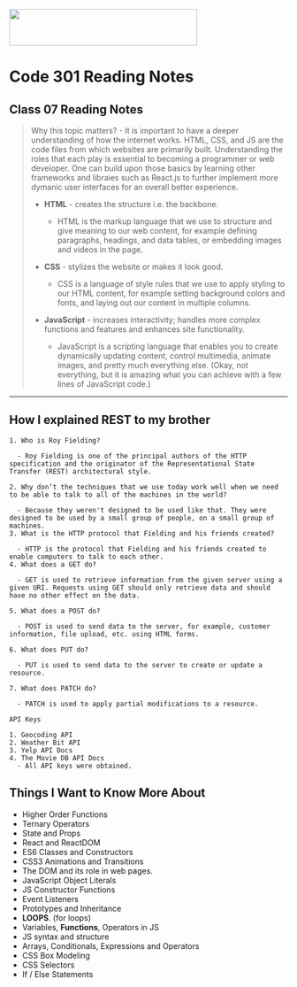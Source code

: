 <img src="https://members-csforall.imgix.net/members/logos/code-fellows-logo-horizontal-2-color-black.png" width="340" height="66">  

# Code 301 Reading Notes

## Class 07 Reading Notes

> Why this topic matters? - It is important to have a deeper understanding of how the internet works. HTML, CSS, and JS are the code files from which websites are primarily built. Understanding the roles that each play is essential to becoming a programmer or web developer. One can build upon those basics by learning other frameworks and libraies such as React.js to further implement more dymanic user interfaces for an overall better experience.
>
> - **HTML** - creates the structure i.e. the backbone.
>   - HTML is the markup language that we use to structure and give meaning to our web content, for example defining paragraphs, headings, and data tables, or embedding images and videos in the page.
> - **CSS** - stylizes the website or makes it look good.
>  
>   - CSS is a language of style rules that we use to apply styling to our HTML content, for example setting background colors and fonts, and laying out our content in multiple columns.
> - **JavaScript** - increases interactivity; handles more complex functions and features and enhances site functionality.
>  
>   - JavaScript is a scripting language that enables you to create dynamically updating content, control multimedia, animate images, and pretty much everything else. (Okay, not everything, but it is amazing what you can achieve with a few lines of JavaScript code.)
>  
---

## How I explained REST to my brother

```
1. Who is Roy Fielding?

  - Roy Fielding is one of the principal authors of the HTTP specification and the originator of the Representational State Transfer (REST) architectural style.

2. Why don’t the techniques that we use today work well when we need to be able to talk to all of the machines in the world?
  
  - Because they weren't designed to be used like that. They were designed to be used by a small group of people, on a small group of machines.
3. What is the HTTP protocol that Fielding and his friends created?

  - HTTP is the protocol that Fielding and his friends created to enable computers to talk to each other.
4. What does a GET do?

  - GET is used to retrieve information from the given server using a given URI. Requests using GET should only retrieve data and should have no other effect on the data.

5. What does a POST do?

  - POST is used to send data to the server, for example, customer information, file upload, etc. using HTML forms.

6. What does PUT do?

  - PUT is used to send data to the server to create or update a resource.

7. What does PATCH do?

  - PATCH is used to apply partial modifications to a resource.

API Keys
 
1. Geocoding API
2. Weather Bit API
3. Yelp API Docs
4. The Movie DB API Docs
  - All API keys were obtained.

```

## Things I Want to Know More About

- Higher Order Functions
- Ternary Operators
- State and Props
- React and ReactDOM
- ES6 Classes and Constructors
- CSS3 Animations and Transitions
- The DOM and its role in web pages.
- JavaScript Object Literals
- JS Constructor Functions
- Event Listeners
- Prototypes and Inheritance
- **LOOPS**. (for loops)
- Variables, **Functions**, Operators in JS
- JS syntax and structure
- Arrays, Conditionals, Expressions and Operators
- CSS Box Modeling
- CSS Selectors
- If / Else Statements
